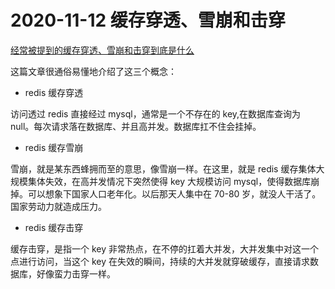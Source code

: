# 2020-11-12 缓存穿透、雪崩和击穿

[经常被提到的缓存穿透、雪崩和击穿到底是什么](https://segmentfault.com/a/1190000037782785)

这篇文章很通俗易懂地介绍了这三个概念：

* redis 缓存穿透

访问透过 redis 直接经过 mysql，通常是一个不存在的 key,在数据库查询为 null。每次请求落在数据库、并且高并发。数据库扛不住会挂掉。

* redis 缓存雪崩

雪崩，就是某东西蜂拥而至的意思，像雪崩一样。在这里，就是 redis 缓存集体大规模集体失效，在高并发情况下突然使得 key 大规模访问 mysql，使得数据库崩掉。可以想象下国家人口老年化。以后那天人集中在 70-80 岁，就没人干活了。国家劳动力就造成压力。

* redis 缓存击穿

缓存击穿，是指一个 key 非常热点，在不停的扛着大并发，大并发集中对这一个点进行访问，当这个 key 在失效的瞬间，持续的大并发就穿破缓存，直接请求数据库，好像蛮力击穿一样。
